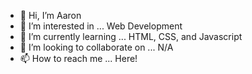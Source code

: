 - 👋 Hi, I’m Aaron
- 👀 I’m interested in ... Web Development
- 🌱 I’m currently learning ... HTML, CSS, and Javascript
- 💞️ I’m looking to collaborate on ... N/A
- 📫 How to reach me ... Here!

<!---
aarondes10/aarondes10 is a ✨ special ✨ repository because its `README.md` (this file) appears on your GitHub profile.
You can click the Preview link to take a look at your changes.
--->
